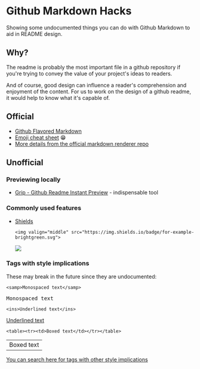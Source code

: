 # Github Markdown Hacks

Showing some undocumented things you can do with Github Markdown to aid in README design.

## Why?

The readme is probably the most important file in a github repository if you're trying
to convey the value of your project's ideas to readers.

And of course, good design can influence a reader's comprehension and enjoyment of the content.
For us to work on the design of a github readme, it would help to know what it's capable of.

## Official

- [Github Flavored Markdown](https://help.github.com/articles/github-flavored-markdown/)
- [Emoji cheat sheet](http://www.emoji-cheat-sheet.com/) :grin:
- [More details from the official markdown renderer repo](https://github.com/github/markup)

## Unofficial

### Previewing locally

- [Grip - Github Readme Instant Preview](https://github.com/joeyespo/grip) - indispensable tool

### Commonly used features

- [Shields](http://shields.io/)

  ```
  <img valign="middle" src="https://img.shields.io/badge/for-example-brightgreen.svg">
  ```
  
  <img valign="middle" src="https://img.shields.io/badge/for-example-brightgreen.svg">

### Tags with style implications

These may break in the future since they are undocumented:

```
<samp>Monospaced text</samp>
```

<samp>Monospaced text</samp>

```
<ins>Underlined text</ins>
```

<ins>Underlined text</ins>

```
<table><tr><td>Boxed text</td></tr></table>
```

<table><tr><td>Boxed text</td></tr></table>

[You can search here for tags with other style implications](https://github.com/bryanbraun/poor-mans-styleguide)
